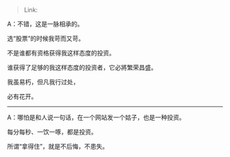 > Link: 

A：不错，这是一脉相承的。

选“股票”的时候我苛而又苛。

不是谁都有资格获得我这样态度的投资。

谁获得了足够的我这样态度的投资者，它必將繁荣昌盛。

我虽易朽，但凡我行过处，

必有花开。

---

A：哪怕是和人说一句话，在一个网站发一个姑子，也是一种投资。

每分每秒、一饮一啄，都是投资。

所谓“拿得住”，就是不后悔，不患失。